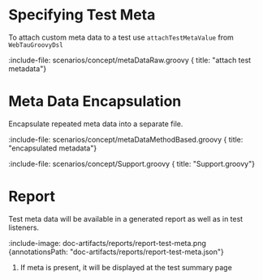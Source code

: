 # Specifying Test Meta

To attach custom meta data to a test use `attachTestMetaValue` from `WebTauGroovyDsl`
 
:include-file: scenarios/concept/metaDataRaw.groovy { title: "attach test metadata"}

# Meta Data Encapsulation

Encapsulate repeated meta data into a separate file. 
 
:include-file: scenarios/concept/metaDataMethodBased.groovy { title: "encapsulated metadata"}

:include-file: scenarios/concept/Support.groovy { title: "Support.groovy"}

# Report

Test meta data will be available in a generated report as well as in test listeners.

:include-image: doc-artifacts/reports/report-test-meta.png {annotationsPath: "doc-artifacts/reports/report-test-meta.json"}

1. If meta is present, it will be displayed at the test summary page